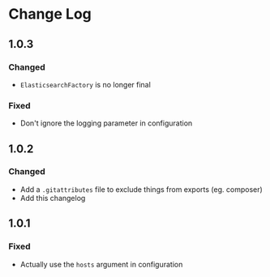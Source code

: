 # Change Log

## 1.0.3

### Changed

- `ElasticsearchFactory` is no longer final

### Fixed

- Don't ignore the logging parameter in configuration

## 1.0.2

### Changed

- Add a `.gitattributes` file to exclude things from exports (eg. composer)
- Add this changelog

## 1.0.1

### Fixed

- Actually use the `hosts` argument in configuration
